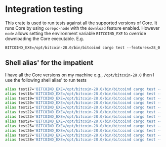 # Integration testing

This crate is used to run tests against all the supported versions of
Core. It runs Core by using `corepc-node` with the `download` feature
enabled. However `node` allows setting the environment variable
`BITCOIND_EXE` to override downloading the Core executable. E.g. 

`BITCOIND_EXE=/opt/bitcoin-28.0/bin/bitcoind cargo test --features=28_0`

## Shell alias' for the impatient

I have all the Core versions on my machine e.g., `/opt/bitcoin-28.0`
then I use the following shell alias' to run tests

```bash
alias test17='BITCOIND_EXE=/opt/bitcoin-28.0/bin/bitcoind cargo test --features=0_17_2'
alias test18='BITCOIND_EXE=/opt/bitcoin-28.0/bin/bitcoind cargo test --features=0_18_1'
alias test19='BITCOIND_EXE=/opt/bitcoin-28.0/bin/bitcoind cargo test --features=0_19_1'
alias test20='BITCOIND_EXE=/opt/bitcoin-28.0/bin/bitcoind cargo test --features=0_20_2'
alias test21='BITCOIND_EXE=/opt/bitcoin-28.0/bin/bitcoind cargo test --features=0_21_2'
alias test22='BITCOIND_EXE=/opt/bitcoin-28.0/bin/bitcoind cargo test --features=22_1'
alias test23='BITCOIND_EXE=/opt/bitcoin-28.0/bin/bitcoind cargo test --features=23_2'
alias test24='BITCOIND_EXE=/opt/bitcoin-28.0/bin/bitcoind cargo test --features=24_2'
alias test25='BITCOIND_EXE=/opt/bitcoin-28.0/bin/bitcoind cargo test --features=25_2'
alias test26='BITCOIND_EXE=/opt/bitcoin-28.0/bin/bitcoind cargo test --features=26_2'
alias test27='BITCOIND_EXE=/opt/bitcoin-28.0/bin/bitcoind cargo test --features=27_2'
alias test28='BITCOIND_EXE=/opt/bitcoin-28.0/bin/bitcoind cargo test --features=28_0'
```
